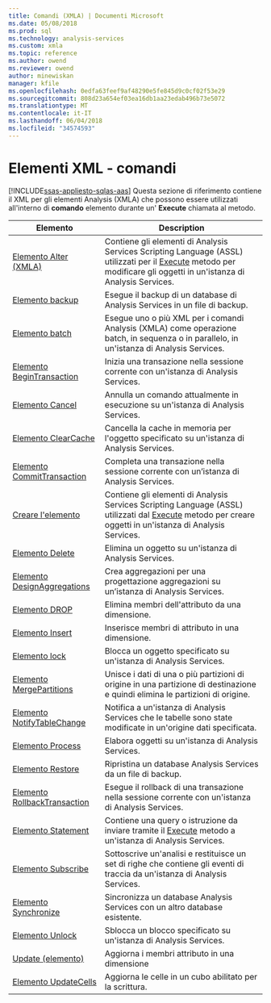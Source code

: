 ```yaml
---
title: Comandi (XMLA) | Documenti Microsoft
ms.date: 05/08/2018
ms.prod: sql
ms.technology: analysis-services
ms.custom: xmla
ms.topic: reference
ms.author: owend
ms.reviewer: owend
author: minewiskan
manager: kfile
ms.openlocfilehash: 0edfa63feef9af48290e5fe845d9c0cf02f53e29
ms.sourcegitcommit: 808d23a654ef03ea16db1aa23edab496b73e5072
ms.translationtype: MT
ms.contentlocale: it-IT
ms.lasthandoff: 06/04/2018
ms.locfileid: "34574593"
---
```

# <a name="xml-elements---commands"></a>Elementi XML - comandi
[!INCLUDE[ssas-appliesto-sqlas-aas](../../../includes/ssas-appliesto-sqlas-aas.md)]
  Questa sezione di riferimento contiene il XML per gli elementi Analysis (XMLA) che possono essere utilizzati all'interno di **comando** elemento durante un' **Execute** chiamata al metodo.  
  
|Elemento|Description|  
|-------------|-----------------|  
|[Elemento Alter (XMLA)](../../../analysis-services/xmla/xml-elements-commands/alter-element-xmla.md)|Contiene gli elementi di Analysis Services Scripting Language (ASSL) utilizzati per il [Execute](../../../analysis-services/xmla/xml-elements-methods-execute.md) metodo per modificare gli oggetti in un'istanza di Analysis Services.|  
|[Elemento backup](../../../analysis-services/xmla/xml-elements-commands/backup-element-xmla.md)|Esegue il backup di un database di Analysis Services in un file di backup.|  
|[Elemento batch](../../../analysis-services/xmla/xml-elements-commands/batch-element-xmla.md)|Esegue uno o più XML per i comandi Analysis (XMLA) come operazione batch, in sequenza o in parallelo, in un'istanza di Analysis Services.|  
|[Elemento BeginTransaction](../../../analysis-services/xmla/xml-elements-commands/begintransaction-element-xmla.md)|Inizia una transazione nella sessione corrente con un'istanza di Analysis Services.|  
|[Elemento Cancel](../../../analysis-services/xmla/xml-elements-commands/cancel-element-xmla.md)|Annulla un comando attualmente in esecuzione su un'istanza di Analysis Services.|  
|[Elemento ClearCache](../../../analysis-services/xmla/xml-elements-commands/clearcache-element-xmla.md)|Cancella la cache in memoria per l'oggetto specificato su un'istanza di Analysis Services.|  
|[Elemento CommitTransaction](../../../analysis-services/xmla/xml-elements-commands/committransaction-element-xmla.md)|Completa una transazione nella sessione corrente con un’istanza di Analysis Services.|  
|[Creare l'elemento](../../../analysis-services/xmla/xml-elements-commands/create-element-xmla.md)|Contiene gli elementi di Analysis Services Scripting Language (ASSL) utilizzati dal [Execute](../../../analysis-services/xmla/xml-elements-methods-execute.md) metodo per creare oggetti in un'istanza di Analysis Services.|  
|[Elemento Delete](../../../analysis-services/xmla/xml-elements-commands/delete-element-xmla.md)|Elimina un oggetto su un'istanza di Analysis Services.|  
|[Elemento DesignAggregations](../../../analysis-services/xmla/xml-elements-commands/designaggregations-element-xmla.md)|Crea aggregazioni per una progettazione aggregazioni su un’istanza di Analysis Services.|  
|[Elemento DROP](../../../analysis-services/xmla/xml-elements-commands/drop-element-xmla.md)|Elimina membri dell'attributo da una dimensione.|  
|[Elemento Insert](../../../analysis-services/xmla/xml-elements-commands/insert-element-xmla.md)|Inserisce membri di attributo in una dimensione.|  
|[Elemento lock](../../../analysis-services/xmla/xml-elements-commands/lock-element-xmla.md)|Blocca un oggetto specificato su un'istanza di Analysis Services.|  
|[Elemento MergePartitions](../../../analysis-services/xmla/xml-elements-commands/mergepartitions-element-xmla.md)|Unisce i dati di una o più partizioni di origine in una partizione di destinazione e quindi elimina le partizioni di origine.|  
|[Elemento NotifyTableChange](../../../analysis-services/xmla/xml-elements-commands/notifytablechange-element-xmla.md)|Notifica a un'istanza di Analysis Services che le tabelle sono state modificate in un'origine dati specificata.|  
|[Elemento Process](../../../analysis-services/xmla/xml-elements-commands/process-element-xmla.md)|Elabora oggetti su un'istanza di Analysis Services.|  
|[Elemento Restore](../../../analysis-services/xmla/xml-elements-commands/restore-element-xmla.md)|Ripristina un database Analysis Services da un file di backup.|  
|[Elemento RollbackTransaction](../../../analysis-services/xmla/xml-elements-commands/rollbacktransaction-element-xmla.md)|Esegue il rollback di una transazione nella sessione corrente con un'istanza di Analysis Services.|  
|[Elemento Statement](../../../analysis-services/xmla/xml-elements-commands/statement-element-xmla.md)|Contiene una query o istruzione da inviare tramite il [Execute](../../../analysis-services/xmla/xml-elements-methods-execute.md) metodo a un'istanza di Analysis Services.|  
|[Elemento Subscribe](../../../analysis-services/xmla/xml-elements-commands/subscribe-element-xmla.md)|Sottoscrive un'analisi e restituisce un set di righe che contiene gli eventi di traccia da un'istanza di Analysis Services.|  
|[Elemento Synchronize](../../../analysis-services/xmla/xml-elements-commands/synchronize-element-xmla.md)|Sincronizza un database Analysis Services con un altro database esistente.|  
|[Elemento Unlock](../../../analysis-services/xmla/xml-elements-commands/unlock-element-xmla.md)|Sblocca un blocco specificato su un'istanza di Analysis Services.|  
|[Update (elemento)](../../../analysis-services/xmla/xml-elements-commands/update-element-xmla.md)|Aggiorna i membri attributo in una dimensione|  
|[Elemento UpdateCells](../../../analysis-services/xmla/xml-elements-commands/updatecells-element-xmla.md)|Aggiorna le celle in un cubo abilitato per la scrittura.|  
  
  
